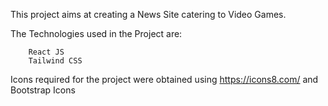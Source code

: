 This project aims at creating a News Site catering to Video Games.

The Technologies used in the Project are: 

        React JS
        Tailwind CSS

Icons required for the project were obtained using https://icons8.com/ and Bootstrap Icons